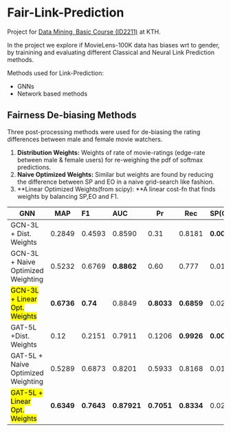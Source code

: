 # Fair-Link-Prediction
Project for [Data Mining, Basic Course (ID2211)](https://www.kth.se/student/kurser/kurs/ID2211?l=en) at KTH.

In the project we explore if MovieLens-100K data has biases wrt to gender, by trainining and evaluating different Classical and Neural Link Prediction methods.

Methods used for Link-Prediction:
- GNNs
- Network based methods

## Fairness De-biasing Methods
Three post-processing methods were used for de-biasing the rating differences between male and female movie watchers.

1. **Distribution Weights:** Weights of rate of movie-ratings (edge-rate between male & female users) for re-weighing the pdf of softmax predictions.
2. **Naive Optimized Weights:** Similar but weights are found by reducing the difference between SP and EO in a naive grid-search like fashion.
3. **Linear Optimized Weights(from scipy): **A linear cost-fn that finds weights by balancing SP,EO and F1.


| GNN                                 | MAP        | F1         | AUC         | Pr         | Rec        | SP(Overall)  | EO(Overall) |
| ----------------------------------- | ---------- | :--------- | :---------- | ---------- | ---------- | ------------ | ----------- |
| GCN-3L + Dist. Weights              | 0.2849     | 0.4593     | 0.8590      | 0.31       | 0.8181     | **0.00945**  | 0.001238    |
| GCN-3L +  Naive Optimized Weighting | 0.5232     | 0.6769     | **0.8862**  | 0.60       | 0.777      | 0.0174       | 0.0114      |
| <mark>GCN-3L + Linear Opt. Weights</mark>    | **0.6736** | **0.74**   | 0.8849      | **0.8033** | **0.6859** | 0.0270       | **0.001**       |
| GAT-5L +Dist. Weights               | 0.12       | 0.2151     | 0.7911      | 0.1206     | **0.9926** | **0.000626** | 0.033827    |
| GAT-5L + Naive Optimized Weighting  | 0.5289     | 0.6873     | 0.8201      | 0.5933     | 0.8168     | 0.0126       | 0.0128      |
| <mark>GAT-5L + Linear Opt. Weights</mark>    | **0.6349** | **0.7643** | **0.87921** | **0.7051** | **0.8334** | 0.0219       | 0.0034      |



